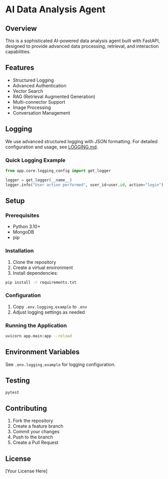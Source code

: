 # AI Data Analysis Agent

## Overview

This is a sophisticated AI-powered data analysis agent built with FastAPI, designed to provide advanced data processing, retrieval, and interaction capabilities.

## Features

- Structured Logging
- Advanced Authentication
- Vector Search
- RAG (Retrieval Augmented Generation)
- Multi-connector Support
- Image Processing
- Conversation Management

## Logging

We use advanced structured logging with JSON formatting. For detailed configuration and usage, see [LOGGING.md](LOGGING.md).

### Quick Logging Example

```python
from app.core.logging_config import get_logger

logger = get_logger(__name__)
logger.info("User action performed", user_id=user.id, action="login")
```

## Setup

### Prerequisites

- Python 3.10+
- MongoDB
- pip

### Installation

1. Clone the repository
2. Create a virtual environment
3. Install dependencies:

```bash
pip install -r requirements.txt
```

### Configuration

1. Copy `.env.logging.example` to `.env`
2. Adjust logging settings as needed

### Running the Application

```bash
uvicorn app.main:app --reload
```

## Environment Variables

See `.env.logging.example` for logging configuration.

## Testing

```bash
pytest
```

## Contributing

1. Fork the repository
2. Create a feature branch
3. Commit your changes
4. Push to the branch
5. Create a Pull Request

## License

[Your License Here]
